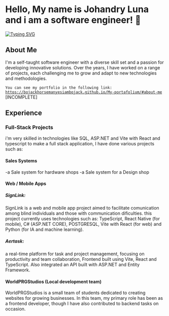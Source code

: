 # Hello, My name is Johandry Luna and i am a software engineer! 🌟

[![Typing SVG](https://readme-typing-svg.demolab.com?font=Fira+Code&pause=1000&width=435&lines=Passionate+about+software)](https://git.io/typing-svg)

## About Me
I'm a self-taught software engineer with a diverse skill set and a passion for developing innovative solutions. Over the years, I have worked on a range of projects, each challenging me to grow and adapt to new technologies and methodologies.


<code>You can see my portfolio in the following link: https://bojackhorsemanyesiambojack.github.io/My-portafolium/#about-me</code> [INCOMPLETE]

## Experience

### Full-Stack Projects
i'm very skilled in technologies like SQL, ASP.NET and Vite with React and typescript to make a full stack application, I have done various projects such as:
#### Sales Systems
-a Sale system for hardware shops
-a Sale system for a Design shop

#### Web / Mobile Apps

##### SignLink:
SignLink is a web and mobile app project aimed to facilitate comunication among blind individuals and those with communication dificulties.
this project currently uses technologies such as: TypeScript, React Native (for mobile), C# (ASP.NET CORE), POSTGRESQL, Vite with React (for web) and Python (for IA and machine learning).

##### Aertask:
a real-time platform for task and project management, focusing on productivity and team collaboration, Frontend built using Vite, React and TypeScript. Also integrated an API built with ASP.NET and Entity Framework.

#### WorldPRGStudios (Local development team)
WorldPRGStudios is a small team of students dedicated to creating websites for growing businesses. In this team, my primary role has been as a frontend developer, though I have also contributed to backend tasks on occasion.




